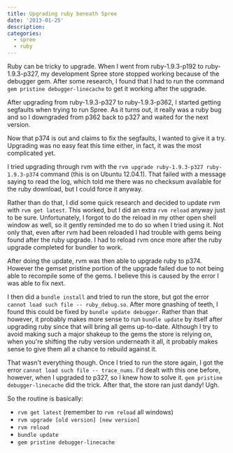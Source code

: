 ```yaml
---
title: Upgrading ruby beneath Spree
date: '2013-01-25'
description:
categories:
  - spree
  - ruby
---
```

Ruby can be tricky to upgrade. When I went from ruby-1.9.3-p192 to
ruby-1.9.3-p327, my development Spree store stopped working because of
the debugger gem. After some research, I found that I had to run the
command `gem pristine debugger-linecache` to get it working after the
upgrade.

After upgrading from ruby-1.9.3-p327 to ruby-1.9.3-p362, I started
getting segfaults when trying to run Spree.  As it turns out, it really
was a ruby bug and so I downgraded from p362 back to p327 and waited for
the next version.

Now that p374 is out and claims to fix the segfaults, I wanted to give
it a try.  Upgrading was no easy feat this time either, in fact, it was
the most complicated yet.

I tried upgrading through rvm with the `rvm upgrade ruby-1.9.3-p327
ruby-1.9.3-p374` command (this is on Ubuntu 12.04.1).  That failed with
a message saying to read the log, which told me there was no checksum
available for the ruby download, but I could force it anyway.

Rather than do that, I did some quick research and decided to update
rvm with `rvm get latest`.  This worked, but I did an extra `rvm reload`
anyway just to be sure.  Unfortunately, I forgot to do the reload in my
other open shell window as well, so it gently reminded me to do so when
I tried using it.  Not only that, even after rvm had been reloaded I had
trouble with gems being found after the ruby upgrade.  I had to reload
rvm once more after the ruby upgrade completed for bundler to work.

After doing the update, rvm was then able to upgrade ruby to p374.
However the gemset pristine portion of the upgrade failed due to not
being able to recompile some of the gems.  I believe this is caused by
the error I was able to fix next.

I then did a `bundle install` and tried to run the store, but got the
error `cannot load such file -- ruby_debug.so`.  After more gnashing of
teeth, I found this could be fixed by `bundle update debugger`.  Rather
than that however, it probably makes more sense to run `bundle update`
by itself after upgrading ruby since that will bring all gems
up-to-date.  Although I try to avoid making such a major shakeup to the
gems the store is relying on, when you're shifting the ruby version
underneath it all, it probably makes sense to give them all a chance to
rebuild against it.

That wasn't everything though.  Once I tried to run the store again, I
got the error `cannot load such file -- trace_nums`.  I'd dealt with
this one before, however, when I upgraded to p327, so I knew how to
solve it.  `gem pristine debugger-linecache` did the trick.  After that,
the store ran just dandy!  Ugh.

So the routine is basically:

- `rvm get latest` (remember to `rvm reload` all windows)
- `rvm upgrade [old version] [new version]`
- `rvm reload`
- `bundle update`
- `gem pristine debugger-linecache`
